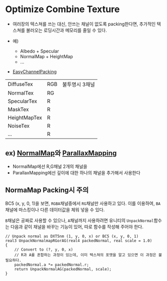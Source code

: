 # Optimize Combine Texture

- 여러장의 텍스쳐를 쓰는 대신, 안쓰는 채널이 없도록 packing한다면, 추가적인 텍스쳐를 불러오는 로딩시간과 메모리를 줄일 수 있다.

- 예)
  - Albedo + Specular
  - NormalMap + HeightMap
  - ...

- [EasyChannelPacking](https://gumroad.com/l/EasyChannelPacking)

|              |     |                |
|--------------|-----|----------------|
| DiffuseTex   | RGB | 불투명시 3채널 |
| NormalTex    | RG  |                |
| SpecularTex  | R   |                |
| MaskTex      | R   |                |
| HeightMapTex | R   |                |
| NoiseTex     | R   |                |
| ...          | R   |                |

## ex) [NormalMap](./NormalMap.md)와 [ParallaxMapping](./ParallaxMapping.md)

- NormalMap에선 R,G채널 2개의 채널을
- ParallaxMapping에선 깊이에 대한 하나의 채널을 추가해서 사용한다

## NormaMap Packing시 주의

BC5 (x, y, 0, 1)을 보면, `RGBA`채널중에서 `RG`채널만 사용하고 있다. 이를 이용하여, `BA`채널에 마스킹이나 다른 데이터값을 체워 넣을 수 있다.

`B`채널은 공짜로 사용할 수 있으나, `A`채널까지 사용하려면  유니티의 `UnpackNormal`함수는 다음과 같이 채널을 바꾸는 기능이 있어, 따로 함수를 작성해 주어야 한다.

``` hlsl
// Unpack normal as DXT5nm (1, y, 0, x) or BC5 (x, y, 0, 1)
real3 UnpackNormalmapRGorAG(real4 packedNormal, real scale = 1.0)
{
    // Convert to (?, y, 0, x)
    // R과 A를 혼합하는 과정이 있는데, 이미 텍스쳐의 포맷을 알고 있으면 이 과정은 불필요하다.
    packedNormal.a *= packedNormal.r;
    return UnpackNormalAG(packedNormal, scale);
}
```
